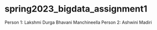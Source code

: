 # spring2023_bigdata_assignment1
Person 1: Lakshmi Durga Bhavani Manchineella
Person 2: Ashwini Madiri
